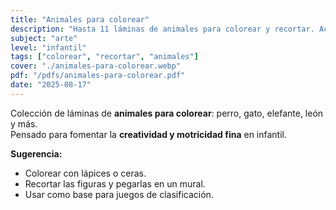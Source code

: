 ```yaml
---
title: "Animales para colorear"
description: "Hasta 11 láminas de animales para colorear y recortar. Actividad creativa para infantil."
subject: "arte"
level: "infantil"
tags: ["colorear", "recortar", "animales"]
cover: "./animales-para-colorear.webp"
pdf: "/pdfs/animales-para-colorear.pdf"
date: "2025-08-17"
---
```


Colección de láminas de **animales para colorear**: perro, gato, elefante, león y más.  
Pensado para fomentar la **creatividad y motricidad fina** en infantil.

**Sugerencia:**
- Colorear con lápices o ceras.  
- Recortar las figuras y pegarlas en un mural.  
- Usar como base para juegos de clasificación.
